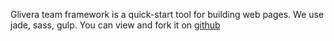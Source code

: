 Glivera team framework is a quick-start tool for building web pages. We use jade, sass, gulp. You can view and fork it on <a href="https://github.com/glivera-team/glivera-team-template" target="_blank">github</a>
